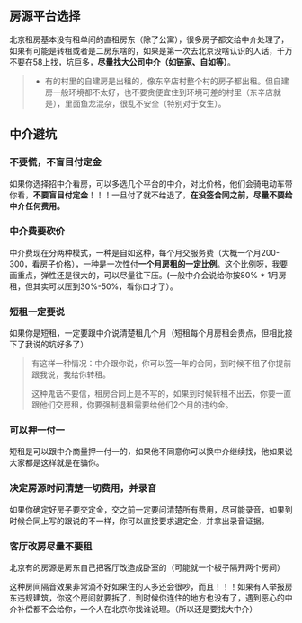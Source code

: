 ## 房源平台选择

北京租房基本没有租单间的直租房东（除了公寓），很多房子都交给中介处理了，如果有可能是转租或者是二房东啥的，如果是第一次去北京没啥认识的人话，千万不要在58上找，坑巨多，**尽量找大公司中介（如链家、自如等）**。

> - 有的村里的自建房是出租的，像东辛店村整个村的房子都出租。但自建房一般环境都不太好，也不要贪便宜住到环境可差的村里（东辛店就是），里面鱼龙混杂，很乱不安全（特别对于女生）。

## 中介避坑

### 不要慌，不盲目付定金

如果你选择招中介看房，可以多选几个平台的中介，对比价格，他们会骑电动车带你看，**不要盲目付定金**！！！一旦付了就不给退了，**在没签合同之前，尽量不要给中介任何费用。**

### 中介费要砍价

中介费现在分两种模式，一种是自如这种，每个月交服务费（大概一个月200-300，看房子价格），一种是一次性付**一个月房租的一定比例**。这个比例呀，我要画重点，弹性还是很大的，可以尽量往下压。(一般中介会说给你按80% * 1月房租，但其实可以压到30%-50%，看你口才了）。

### 短租一定要说

如果你是短租，一定要跟中介说清楚租几个月（短租每个月房租会贵点，但相比接下了我说的坑好多了）

> 有这样一种情况：中介跟你说，你可以签一年的合同，到时候不租了你提前跟我说，我给你转租。
>
> 这种鬼话不要信，租房合同上是不写的，如果到时候转租不出去，你要一直跟他们交房租，你要强制退租需要给他们2个月的违约金。

### 可以押一付一

短租是可以跟中介商量押一付一的，如果他不同意你可以换中介继续找，他如果说大家都是这样就是在骗你。

### 决定房源时问清楚一切费用，并录音

如果你确定好房子要交定金，交之前一定要问清楚所有费用，尽可能录音，如果到时候合同上写的跟说的不一样，你可以直接要求退定金，并拿出录音证据。

### 客厅改房尽量不要租

北京有的房源是房东自己把客厅改造成卧室的（可能就一个板子隔开两个房间）

这种房间隔音效果非常滴不好如果住的人多还会很吵，而且！！！如果有人举报房东违规建筑，你这个房间就要拆了，到时候你连住的地方也没有了，遇到恶心的中介补偿都不会给你，一个人在北京你找谁说理。（所以还是要找大中介）